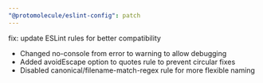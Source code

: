 ```yaml
---
"@protomolecule/eslint-config": patch
---
```


fix: update ESLint rules for better compatibility

- Changed no-console from error to warning to allow debugging
- Added avoidEscape option to quotes rule to prevent circular fixes
- Disabled canonical/filename-match-regex rule for more flexible naming
